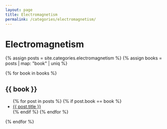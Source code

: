 ```yaml
---
layout: page
title: Electromagnetism
permalink: /categories/electromagnetism/
---
```


# Electromagnetism

{% assign posts = site.categories.electromagnetism %}
{% assign books = posts | map: "book" | uniq %}

{% for book in books %}
## {{ book }}
<ul>
  {% for post in posts %}
    {% if post.book == book %}
    <li><a href="{{ post.url }}">{{ post.title }}</a></li>
    {% endif %}
  {% endfor %}
</ul>
{% endfor %}

